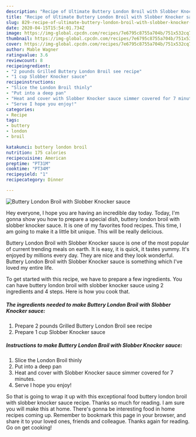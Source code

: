 ```yaml
---
description: "Recipe of Ultimate Buttery London Broil with Slobber Knocker sauce"
title: "Recipe of Ultimate Buttery London Broil with Slobber Knocker sauce"
slug: 829-recipe-of-ultimate-buttery-london-broil-with-slobber-knocker-sauce
date: 2020-04-15T15:54:01.734Z
image: https://img-global.cpcdn.com/recipes/7e6795c8755a704b/751x532cq70/buttery-london-broil-with-slobber-knocker-sauce-recipe-main-photo.jpg
thumbnail: https://img-global.cpcdn.com/recipes/7e6795c8755a704b/751x532cq70/buttery-london-broil-with-slobber-knocker-sauce-recipe-main-photo.jpg
cover: https://img-global.cpcdn.com/recipes/7e6795c8755a704b/751x532cq70/buttery-london-broil-with-slobber-knocker-sauce-recipe-main-photo.jpg
author: Mable Wagner
ratingvalue: 3.6
reviewcount: 8
recipeingredient:
- "2 pounds Grilled Buttery London Broil see recipe"
- "1 cup Slobber Knocker sauce"
recipeinstructions:
- "Slice the London Broil thinly"
- "Put into a deep pan"
- "Heat and cover with Slobber Knocker sauce simmer covered for 7 minutes."
- "Serve I hope you enjoy!"
categories:
- Recipe
tags:
- buttery
- london
- broil

katakunci: buttery london broil 
nutrition: 175 calories
recipecuisine: American
preptime: "PT31M"
cooktime: "PT34M"
recipeyield: "1"
recipecategory: Dinner

---
```



![Buttery London Broil with Slobber Knocker sauce](https://img-global.cpcdn.com/recipes/7e6795c8755a704b/751x532cq70/buttery-london-broil-with-slobber-knocker-sauce-recipe-main-photo.jpg)

Hey everyone, I hope you are having an incredible day today. Today, I'm gonna show you how to prepare a special dish, buttery london broil with slobber knocker sauce. It is one of my favorites food recipes. This time, I am going to make it a little bit unique. This will be really delicious.



Buttery London Broil with Slobber Knocker sauce is one of the most popular of current trending meals on earth. It is easy, it is quick, it tastes yummy. It's enjoyed by millions every day. They are nice and they look wonderful. Buttery London Broil with Slobber Knocker sauce is something which I've loved my entire life.


To get started with this recipe, we have to prepare a few ingredients. You can have buttery london broil with slobber knocker sauce using 2 ingredients and 4 steps. Here is how you cook that.

<!--inarticleads1-->

##### The ingredients needed to make Buttery London Broil with Slobber Knocker sauce:

1. Prepare 2 pounds Grilled Buttery London Broil see recipe
1. Prepare 1 cup Slobber Knocker sauce




<!--inarticleads2-->

##### Instructions to make Buttery London Broil with Slobber Knocker sauce:

1. Slice the London Broil thinly
1. Put into a deep pan
1. Heat and cover with Slobber Knocker sauce simmer covered for 7 minutes.
1. Serve I hope you enjoy!




So that is going to wrap it up with this exceptional food buttery london broil with slobber knocker sauce recipe. Thanks so much for reading. I am sure you will make this at home. There's gonna be interesting food in home recipes coming up. Remember to bookmark this page in your browser, and share it to your loved ones, friends and colleague. Thanks again for reading. Go on get cooking!
